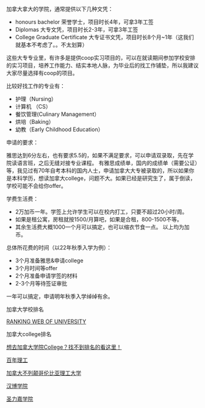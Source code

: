加拿大拿大的学院，通常提供以下几种文凭：

* honours bachelor 荣誉学士，项目时长4年，可拿3年工签
* Diplomas  大专文凭，项目时长2-3年，可拿3年工签
* College Graduate Certificate 大专证书文凭，项目时长8个月~1年（这我们就基本不考虑了。。不太划算）

这些大专专业里，有许多是提供coop实习项目的，可以在就读期间参加学校安排的实习项目，培养工作能力、结实本地人脉，为毕业后的找工作铺垫，所以我建议大家尽量选择有coop的项目。

比较好找工作的专业有：

* 护理（Nursing）
* 计算机 （CS）
* 餐饮管理(Culinary Management）
* 烘培（Baking）
* 幼教（Early Childhood Education）

申请的要求：

雅思达到6分左右，也有要求5.5的，如果不满足要求，可以申请双录取，先在学院读语言班，之后无缝对接专业课程。
有雅思成绩单，国内的成绩单（需要公证）等，我见过有70年自考本科的国内人士，申请加拿大大专被录取的，所以如果你是本科学历，想读加拿大college，问题不大。如果已经是研究生了，属于倒读，学校可能不会给你offer。

学费生活费：

* 2万加币一年。学签上允许学生可以在校内打工，只要不超过20小时/周。
* 如果是租公寓，房租就按1500/月算吧，如果是合租，800-1500不等。
* 其余生活费大概1000一个月可以搞定，也可以缩衣节食一点。
以上均为加币。

总体所花费的时间（以22年秋季入学为例）：
 
* 3个月准备雅思&申请college
* 3个月时间等offer 
* 2个月准备申请学签的材料 
* 2-3个月等待签证审批

一年可以搞定，申请明年秋季入学绰绰有余。

加拿大学校排名

[RANKING WEB OF UNIVERSITY](https://webometrics.info/en/North_america/Canada)

加拿大college排名

[想去加拿大学院College？找不到排名的看这里！](https://zhuanlan.zhihu.com/p/349106193)

[百年理工](https://www.centennialcollege.ca)

[加拿大不列颠哥伦比亚理工大学](https://www.bcit.ca)

[汉博学院](https://humber.ca)

[圣力嘉学院](https://www.senecacollege.ca)
